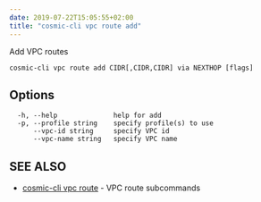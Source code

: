 ```yaml
---
date: 2019-07-22T15:05:55+02:00
title: "cosmic-cli vpc route add"
---
```

Add VPC routes

```text
cosmic-cli vpc route add CIDR[,CIDR,CIDR] via NEXTHOP [flags]
```

## Options

```text
  -h, --help              help for add
  -p, --profile string    specify profile(s) to use
      --vpc-id string     specify VPC id
      --vpc-name string   specify VPC name
```

## SEE ALSO

* [cosmic-cli vpc route](../cosmic-cli_vpc_route/) - VPC route subcommands

